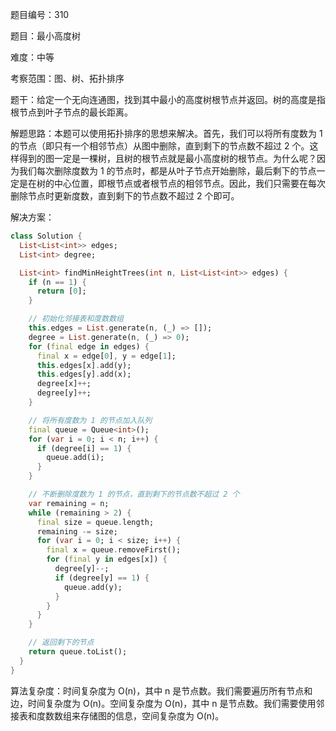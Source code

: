题目编号：310

题目：最小高度树

难度：中等

考察范围：图、树、拓扑排序

题干：给定一个无向连通图，找到其中最小的高度树根节点并返回。树的高度是指根节点到叶子节点的最长距离。

解题思路：本题可以使用拓扑排序的思想来解决。首先，我们可以将所有度数为 1 的节点（即只有一个相邻节点）从图中删除，直到剩下的节点数不超过 2 个。这样得到的图一定是一棵树，且树的根节点就是最小高度树的根节点。为什么呢？因为我们每次删除度数为 1 的节点时，都是从叶子节点开始删除，最后剩下的节点一定是在树的中心位置，即根节点或者根节点的相邻节点。因此，我们只需要在每次删除节点时更新度数，直到剩下的节点数不超过 2 个即可。

解决方案：

```dart
class Solution {
  List<List<int>> edges;
  List<int> degree;

  List<int> findMinHeightTrees(int n, List<List<int>> edges) {
    if (n == 1) {
      return [0];
    }

    // 初始化邻接表和度数数组
    this.edges = List.generate(n, (_) => []);
    degree = List.generate(n, (_) => 0);
    for (final edge in edges) {
      final x = edge[0], y = edge[1];
      this.edges[x].add(y);
      this.edges[y].add(x);
      degree[x]++;
      degree[y]++;
    }

    // 将所有度数为 1 的节点加入队列
    final queue = Queue<int>();
    for (var i = 0; i < n; i++) {
      if (degree[i] == 1) {
        queue.add(i);
      }
    }

    // 不断删除度数为 1 的节点，直到剩下的节点数不超过 2 个
    var remaining = n;
    while (remaining > 2) {
      final size = queue.length;
      remaining -= size;
      for (var i = 0; i < size; i++) {
        final x = queue.removeFirst();
        for (final y in edges[x]) {
          degree[y]--;
          if (degree[y] == 1) {
            queue.add(y);
          }
        }
      }
    }

    // 返回剩下的节点
    return queue.toList();
  }
}
```

算法复杂度：时间复杂度为 O(n)，其中 n 是节点数。我们需要遍历所有节点和边，时间复杂度为 O(n)。空间复杂度为 O(n)，其中 n 是节点数。我们需要使用邻接表和度数数组来存储图的信息，空间复杂度为 O(n)。